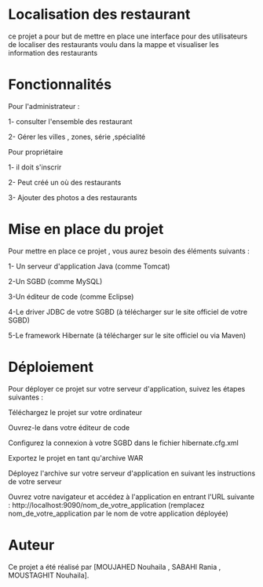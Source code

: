 # Localisation des restaurant 

ce projet a pour but de mettre en place une interface pour des utilisateurs de localiser des restaurants voulu dans la mappe et visualiser les information des restaurants

# Fonctionnalités 
Pour l'administrateur :

1- consulter l'ensemble des restaurant 

2- Gérer les villes , zones, série ,spécialité 

Pour propriétaire 

1- il doit s'inscrir 

2- Peut créé un où des restaurants 

3- Ajouter des photos a des restaurants 

# Mise en place du projet 
Pour mettre en place ce projet , vous aurez besoin des éléments suivants :

1- Un serveur d'application Java (comme Tomcat)

2-Un SGBD (comme MySQL)

3-Un éditeur de code (comme Eclipse)

4-Le driver JDBC de votre SGBD (à télécharger sur le site officiel de votre SGBD)

5-Le framework Hibernate (à télécharger sur le site officiel ou via Maven)
# Déploiement
Pour déployer ce projet sur votre serveur d'application, suivez les étapes suivantes :

Téléchargez le projet sur votre ordinateur

Ouvrez-le dans votre éditeur de code

Configurez la connexion à votre SGBD dans le fichier hibernate.cfg.xml

Exportez le projet en tant qu'archive WAR

Déployez l'archive sur votre serveur d'application en suivant les instructions de votre serveur

Ouvrez votre navigateur et accédez à l'application en entrant l'URL suivante : http://localhost:9090/nom_de_votre_application (remplacez nom_de_votre_application par le nom de votre application déployée)
# Auteur
Ce projet a été réalisé par [MOUJAHED Nouhaila , SABAHI Rania , MOUSTAGHIT Nouhaila].
